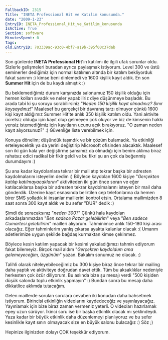 ```yaml
---
FallbackID: 2315
Title: "INETA Professional Hit ve Katılım konusunda."
date: "2009-1-23"
EntryID: INETA_Professional_Hit_ve_Katilim_konusunda
IsActive: True
Section: software
MinutesSpent: 0
Tags: 
old.EntryID: 703339ac-93c0-4bf7-a19b-395f00c37dab
---
```

Son günlerde **INETA Professional Hit**'in katılımı ile ilgili ufak
sorunlar oldu. Sizlerle gelişmeleri buradan ayrıca paylaşmak istiyorum.
Level 300 ve üstü seminerler dediğimiz için normal katılımın altında bir
katılım bekliyorduk fakat sanırım :) kimse beni dinlemedi ve 1600
kişilik kayıt aldık. En son **Summer Hit** için de bu kaydı almıştık :)

Bu beklemediğimiz durum karşınızda salonumuz 150 kişilik olduğu için
hemen kolları sıvadık ve neler yapabiliriz diye düşünmeye başladık. Bu
arada tabi ki şu soruyu sorabilirsiniz "*Neden 150 kişilik kayıt
almadınız? Sınır koysaydınız!*" Maalesef bu gerçekçi bir davranış tarzı
olmuyor çünkü 1600 kişi kayıt aldığımız Summer Hit'te anlık 350 kişilik
katılım oldu. Yani aktivite ücretsiz olduğu için kayıt olup gelmeyen çok
oluyor ve biz de kimsenin hakkı yensiz istemediğimiz için kayıtların
ucunu açık bırakıyoruz. "O zaman neden kayıt alıyorsunuz?" :) Güvenliğe
liste verebilmek için.

Konuya dönelim; düşündük taşındık ve bir çözüm bulamadık. Ya etkinliği
erteleyecektik ya da yerini değiştirip Microsoft ofisinden alacaktık.
Maalesef son iki gün kala yer değiştirme şansımız da olmadığı için benim
aklıma biraz rahatsız edici radikal bir fikir geldi ve bu fikri şu an
çok da beğenmiş durumdayım :)

Şu ana kadar kaydolanlara tekrar bir mail atıp tekrar başka bir adresten
kaydolmalarını isteyelim dedim :) Böylece kaydolan 1600 kişiye
"*Gerçekten katılıp katılmayacaklarını*" aktiviteden iki gün önce soran
ve eğer katılacaklarsa başka bir adresten tekrar kaydolmalarını isteyen
bir mail daha gönderdik. Üzerine kayıt esnasında belirtilen cep
telefonlarına da hemen birer SMS yolladık ki insanlar maillerini kontrol
etsin. Ortalama mailimizden 8 saat sonra 300 kayıt aldık ve bu sefer
"DUR" dedik :)

Şimdi de soracaksınız "*neden 300?*" Çünkü hala kaydolan
arkadaşlarımızdan "*Ben sadece Pazar gelebilirim*" veya "*Ben sadece
Cumartesi gelebilirim*" mailleri alıyorum. Tahminimce anlık 150-180 kişi
arası olacağız. Eğer tahminlerim yanlış çıkarsa ayakta kalanlar olacak
:( Umarım adetlerimize uygun şekilde bağdaş kurmaktan kimse çekinmez.

Böylece kesin katılım yapacak bir kesimi yakaladığımızı tahmin ediyorum
fakat bilemeyiz. Birçok mail aldım "*Gerçekten kaydoldum ama
gelemeyeceğim, üzgünüm*" yazan. Bakalım sonumuz ne olacak. :)

Talihli olarak niteleyebileceğimiz bu 300 kişiye biraz önce tekrar bir
mailing daha yaptık ve aktiviteye doğrudan davet ettik. Tüm bu
aksaklıklar nedeniyle herkesten çok özür diliyorum. Bu aslında bize şu
mesajı verdi "500 kişiden düşük salonda toplu etkinlik yapmayın" :)
Bundan sonra bu mesajı daha dikkatlice aklımda tutacağım.

Gelen maillerde sorulan sorulara cevaben iki konudan daha bahsetmek
istiyorum. Birincisi etkinliğin videolarını kaydedeceğiz ve
yayınlayacağız. Yayınlamak için bize biraz zaman vermeniz yeterli. O
videoları hazırlamak epey uzun sürüyor. İkinci soru ise bir başka
etkinlik olacak mı şeklindeydi. Yaza kadar bir büyük etkinlik daha
düzenlemeyi planlıyoruz ve bu sefer kesinlikle kayıt sınırı olmayacak
size en büyük salonu bulacağız :) Söz ;)

Hepinize ilginizden dolayı ÇOK teşekkür ediyorum.


